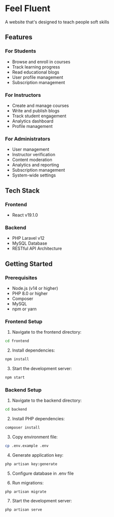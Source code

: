 # Feel Fluent

A website that's designed to teach people soft skills

## Features

### For Students
- Browse and enroll in courses
- Track learning progress
- Read educational blogs
- User profile management
- Subscription management

### For Instructors
- Create and manage courses
- Write and publish blogs
- Track student engagement
- Analytics dashboard
- Profile management

### For Administrators
- User management
- Instructor verification
- Content moderation
- Analytics and reporting
- Subscription management
- System-wide settings

## Tech Stack

### Frontend
- React v19.1.0

### Backend
- PHP Laravel v12
- MySQL Database
- RESTful API Architecture


## Getting Started

### Prerequisites
- Node.js (v14 or higher)
- PHP 8.0 or higher
- Composer
- MySQL
- npm or yarn

### Frontend Setup
1. Navigate to the frontend directory:
```bash
cd frontend
```

2. Install dependencies:
```bash
npm install
```

3. Start the development server:
```bash
npm start
```

### Backend Setup
1. Navigate to the backend directory:
```bash
cd backend
```

2. Install PHP dependencies:
```bash
composer install
```

3. Copy environment file:
```bash
cp .env.example .env
```

4. Generate application key:
```bash
php artisan key:generate
```

5. Configure database in .env file

6. Run migrations:
```bash
php artisan migrate
```

7. Start the development server:
```bash
php artisan serve
```